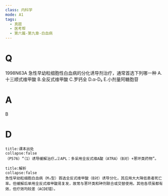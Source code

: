 ```yaml
---
class: 内科学
mode: A1
tags:
  - 真题
  - 医考帮
  - 第六篇-第九章-白血病
---
```


# Q
1998N63A 急性早幼粒细胞性白血病的分化诱导剂治疗，通常首选下列哪一种
A.十三顺式维甲酸
B.全反式维甲酸
C.罗钙全
D.α-D₃
E.小剂量阿糖胞苷

# A
B
# D
```ad-note
title:课本出处
collapse:false
（P576）“（1）诱导缓解治疗…②APL：多采用全反式维A酸（ATRA）（B对）+蒽环类药物”。
```

```ad-summary
title:解析
collapse:false
急性早幼粒细胞白血病（M₃型）首选全反式维甲酸（B对）诱导分化，其应用大大降低患者死亡率。但缓解后单用全反式维甲酸易复发，故常与蒽环类和砷剂联合或交替使用。其他各项虽都有效，但疗效均较差（ACDE错）。
```

